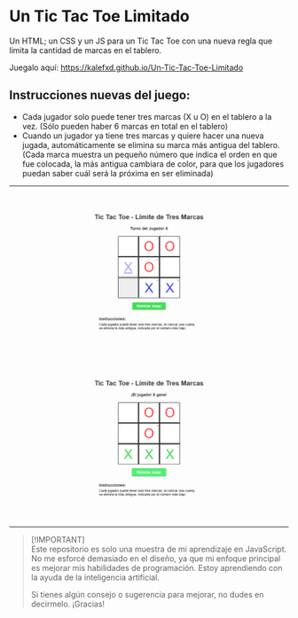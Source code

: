 # Un Tic Tac Toe Limitado
Un HTML; un CSS y un JS para un Tic Tac Toe con una nueva regla que limita la cantidad de marcas en el tablero.

Juegalo aquí: https://kalefxd.github.io/Un-Tic-Tac-Toe-Limitado

## Instrucciones nuevas del juego:
- Cada jugador solo puede tener tres marcas (X u O) en el tablero a la vez. (Sólo pueden haber 6 marcas en total en el tablero)
- Cuando un jugador ya tiene tres marcas y quiere hacer una nueva jugada, automáticamente se elimina su marca más antigua del tablero. (Cada marca muestra un pequeño número que indica el orden en que fue colocada, la más antigua cambiara de color, para que los jugadores puedan saber cuál será la próxima en ser eliminada)

---

![Vista previa del sitio 1](image-preview-1.png)

![Vista previa del sitio 2](image-preview-2.png)

---

> [!IMPORTANT]\
> Este repositorio es solo una muestra de mi aprendizaje en JavaScript. No me esforcé demasiado en el diseño, ya que mi enfoque principal es mejorar mis habilidades de programación. Estoy aprendiendo con la ayuda de la inteligencia artificial.
> 
> Si tienes algún consejo o sugerencia para mejorar, no dudes en decirmelo. ¡Gracias!
